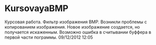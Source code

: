 KursovayaBMP
============

Курсовая работа. Фильтр изображения BMP.
Возникли проблемы с копированием изображения. Новое изображение создается, но получается искаженным. Возможно ошибка в 
считывании буффера в первой части пограммы. 09/12/2012 12:05
